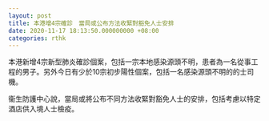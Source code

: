 ```yaml
---
layout: post
title: 本港增4宗確診　當局或公布方法收緊對豁免人士安排
date: 2020-11-17 18:13:50.000000000 +08:00
categories: rthk
---
```


本港新增4宗新型肺炎確診個案，包括一宗本地感染源頭不明，患者為一名從事工程的男子。另外今日有少於10宗初步陽性個案，包括一名感染源頭不明的的士司機。

衞生防護中心說，當局或將公布不同方法收緊對豁免人士的安排，包括考慮以特定酒店供入境人士檢疫。
